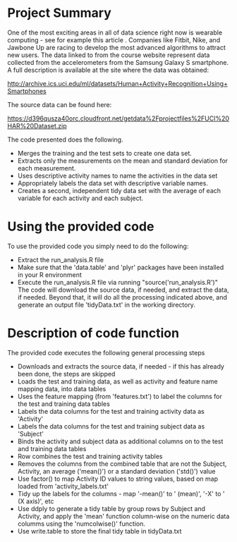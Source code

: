 # Project Summary
One of the most exciting areas in all of data science right now is wearable computing - see 
for example this article . Companies like Fitbit, Nike, and Jawbone Up are racing to develop the most 
advanced algorithms to attract new users. The data linked to from the course website represent data collected 
from the accelerometers from the Samsung Galaxy S smartphone. A full description is available at the site where 
the data was obtained: 

http://archive.ics.uci.edu/ml/datasets/Human+Activity+Recognition+Using+Smartphones 

The source data can be found here: 

https://d396qusza40orc.cloudfront.net/getdata%2Fprojectfiles%2FUCI%20HAR%20Dataset.zip 

The code presented does the following. 
* Merges the training and the test sets to create one data set.
* Extracts only the measurements on the mean and standard deviation for each measurement. 
* Uses descriptive activity names to name the activities in the data set
* Appropriately labels the data set with descriptive variable names. 
* Creates a second, independent tidy data set with the average of each variable for each activity and each subject.

# Using the provided code
To use the provided code you simply need to do the following:
* Extract the run_analysis.R file
* Make sure that the 'data.table' and 'plyr' packages have been installed in your R environment
* Execute the run_analysis.R file via running "source('run_analysis.R')"
The code will download the source data, if needed, and extract the data, if needed.  Beyond that, 
it will do all the processing indicated above, and generate an output file 'tidyData.txt' in the working directory.

# Description of code function
The provided code executes the following general processing steps
* Downloads and extracts the source data, if needed - if this has already been done, the steps are skipped
* Loads the test and training data, as well as activity and feature name mapping data, into data tables
* Uses the feature mapping (from 'features.txt') to label the columns for the test and training data tables
* Labels the data columns for the test and training activity data as 'Activity'
* Labels the data columns for the test and training subject data as 'Subject'
* Binds the activity and subject data as additional columns on to the test and training data tables
* Row combines the test and training activity tables
* Removes the columns from the combined table that are not the Subject, Activity, an average ('mean()') or a standard deviation ('std()') value
* Use factor() to map Activity ID values to string values, based on map loaded from 'activity_labels.txt'
* Tidy up the labels for the columns - map '-mean()' to ' (mean)', '-X' to ' (X axis)', etc
* Use ddply to generate a tidy table by group rows by Subject and Activity, and apply the 'mean' function column-wise on the numeric data columms using the 'numcolwise()' function.
* Use write.table to store the final tidy table in tidyData.txt
